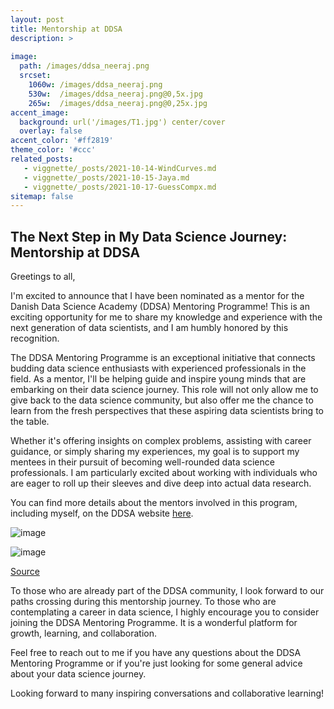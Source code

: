 ```yaml
---
layout: post
title: Mentorship at DDSA
description: >
   
image: 
  path: /images/ddsa_neeraj.png
  srcset:
    1060w: /images/ddsa_neeraj.png
    530w:  /images/ddsa_neeraj.png@0,5x.jpg
    265w:  /images/ddsa_neeraj.png@0,25x.jpg
accent_image: 
  background: url('/images/T1.jpg') center/cover
  overlay: false
accent_color: '#ff2819'
theme_color: '#ccc'
related_posts:
   - viggnette/_posts/2021-10-14-WindCurves.md
   - viggnette/_posts/2021-10-15-Jaya.md
   - viggnette/_posts/2021-10-17-GuessCompx.md
sitemap: false
---
```


## The Next Step in My Data Science Journey: Mentorship at DDSA

Greetings to all,

I'm excited to announce that I have been nominated as a mentor for the Danish Data Science Academy (DDSA) Mentoring Programme! This is an exciting opportunity for me to share my knowledge and experience with the next generation of data scientists, and I am humbly honored by this recognition.

The DDSA Mentoring Programme is an exceptional initiative that connects budding data science enthusiasts with experienced professionals in the field. As a mentor, I'll be helping guide and inspire young minds that are embarking on their data science journey. This role will not only allow me to give back to the data science community, but also offer me the chance to learn from the fresh perspectives that these aspiring data scientists bring to the table.

Whether it's offering insights on complex problems, assisting with career guidance, or simply sharing my experiences, my goal is to support my mentees in their pursuit of becoming well-rounded data science professionals. I am particularly excited about working with individuals who are eager to roll up their sleeves and dive deep into actual data research.

You can find more details about the mentors involved in this program, including myself, on the DDSA website [here](https://ddsa.dk/meet-our-mentors/).

![image](https://github.com/neerajdhanraj/NeerajDhanraj/assets/10669836/2391c7bb-86b4-45d7-8560-e5aae38d527b) 

![image](https://github.com/neerajdhanraj/NeerajDhanraj/assets/10669836/e571d52a-d06f-4df9-b138-dece26cf15d7)

[Source](https://ddsa.dk/member/neeraj-bokde/)


To those who are already part of the DDSA community, I look forward to our paths crossing during this mentorship journey. To those who are contemplating a career in data science, I highly encourage you to consider joining the DDSA Mentoring Programme. It is a wonderful platform for growth, learning, and collaboration.

Feel free to reach out to me if you have any questions about the DDSA Mentoring Programme or if you're just looking for some general advice about your data science journey.

Looking forward to many inspiring conversations and collaborative learning!



[mm]: https://guides.github.com/features/mastering-markdown/
[ksyn]: https://kramdown.gettalong.org/syntax.html
[ksyntab]:https://kramdown.gettalong.org/syntax.html#tables
[ksynmath]: https://kramdown.gettalong.org/syntax.html#math-blocks
[katex]: https://khan.github.io/KaTeX/
[rtable]: https://dbushell.com/2016/03/04/css-only-responsive-tables/
